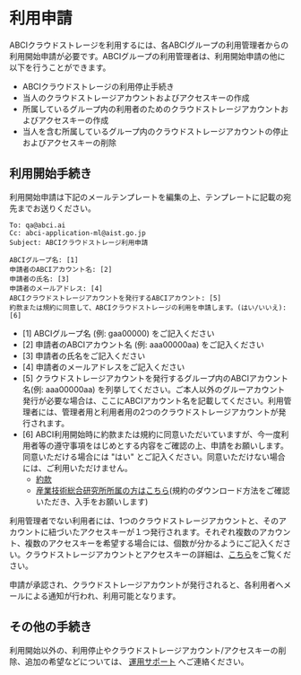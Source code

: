 # 利用申請

ABCIクラウドストレージを利用するには、各ABCIグループの利用管理者からの利用開始申請が必要です。ABCIグループの利用管理者は、利用開始申請の他に以下を行うことができます。

- ABCIクラウドストレージの利用停止手続き
- 当人のクラウドストレージアカウントおよびアクセスキーの作成
- 所属しているグループ内の利用者のためのクラウドストレージアカウントおよびアクセスキーの作成
- 当人を含む所属しているグループ内のクラウドストレージアカウントの停止およびアクセスキーの削除

## 利用開始手続き

利用開始申請は下記のメールテンプレートを編集の上、テンプレートに記載の宛先までお送りください。

```
To: qa@abci.ai
Cc: abci-application-ml@aist.go.jp
Subject: ABCIクラウドストレージ利用申請

ABCIグループ名: [1]
申請者のABCIアカウント名: [2]
申請者の氏名: [3]
申請者のメールアドレス: [4]
ABCIクラウドストレージアカウントを発行するABCIアカウント: [5]
約款または規約に同意して、ABCIクラウドストレージの利用を申請します。(はい/いいえ): [6]
```

* [1] ABCIグループ名 (例: gaa00000) をご記入ください
* [2] 申請者のABCIアカウント名 (例: aaa00000aa) をご記入ください
* [3] 申請者の氏名をご記入ください
* [4] 申請者のメールアドレスをご記入ください
* [5] クラウドストレージアカウントを発行するグループ内のABCIアカウント名(例: aaa00000aa) を列挙してください。ご本人以外のグルーアカウント発行が必要な場合は、ここにABCIアカウント名を記載してください。利用管理者には、管理者用と利用者用の2つのクラウドストレージアカウントが発行されます。
* [6] ABCI利用開始時に約款または規約に同意いただいていますが、今一度利用者等の遵守事項をはじめとする内容をご確認の上、申請をお願いします。同意いただける場合には "はい" とご記入ください。同意いただけない場合には、ご利用いただけません。
    * [約款](https://abci.ai/ja/how_to_use/custom.html)
    * [産業技術総合研究所所属の方はこちら](https://abci.ai/ja/how_to_use/member.html)(規約のダウンロード方法をご確認いただき、入手をお願いします)

利用管理者でない利用者には、1つのクラウドストレージアカウントと、そのアカウントに紐づいたアクセスキーが１つ発行されます。それぞれ複数のアカウント、複数のアクセスキーを希望する場合には、個数が分かるようにご記入ください。クラウドストレージアカウントとアクセスキーの詳細は、[こちら](cs-account.md)をご覧ください。

申請が承認され、クラウドストレージアカウントが発行されると、各利用者へメールによる通知が行われ、利用可能となります。

## その他の手続き

利用開始以外の、利用停止やクラウドストレージアカウント/アクセスキーの削除、追加の希望などについては、
[運用サポート](https://abci.ai/ja/how_to_use/user_support.html) へご連絡ください。

